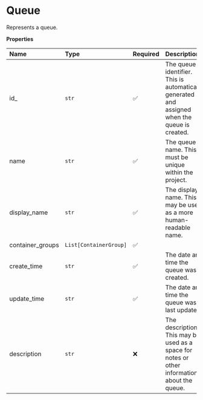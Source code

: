 # Queue

Represents a queue.

**Properties**

| Name             | Type                   | Required | Description                                                                                   |
| :--------------- | :--------------------- | :------- | :-------------------------------------------------------------------------------------------- |
| id\_             | `str`                  | ✅       | The queue identifier. This is automatically generated and assigned when the queue is created. |
| name             | `str`                  | ✅       | The queue name. This must be unique within the project.                                       |
| display_name     | `str`                  | ✅       | The display name. This may be used as a more human-readable name.                             |
| container_groups | `List[ContainerGroup]` | ✅       |                                                                                               |
| create_time      | `str`                  | ✅       | The date and time the queue was created.                                                      |
| update_time      | `str`                  | ✅       | The date and time the queue was last updated.                                                 |
| description      | `str`                  | ❌       | The description. This may be used as a space for notes or other information about the queue.  |
